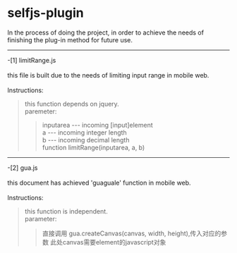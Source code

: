 # selfjs-plugin
In the process of doing the project, in order to achieve the needs of finishing the plug-in method for future use.

-----------------------------------------------------------------------------------------------------------------
-[1] limitRange.js<br>
 <br>
this file is built due to the needs of limiting input range in mobile web.<br>
<br>
Instructions:<br>
>this function depends on jquery.<br>
>paremeter:<br>
>>inputarea --- incoming [input]element<br>
>>a --- incoming integer length<br>
>>b --- incoming  decimal length<br>
>>function limitRange(inputarea, a, b)<br>

-----------------------------------------------------

-[2] gua.js<br>
 <br>
this document has achieved 'guaguale' function in mobile web.<br>
<br>
Instructions:<br>
>this function is independent.<br>
>parameter:<br>
>>直接调用 gua.createCanvas(canvas, width, height),传入对应的参数 此处canvas需要element的javascript对象
